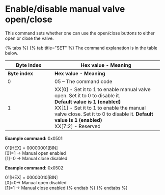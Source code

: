 # Enable/disable manual valve open/close

This command sets whether one can use the open/close buttons to either open or close the valve.

{% tabs %}
{% tab title="SET" %}
The command explanation is in the table below.

<table data-header-hidden><thead><tr><th width="137">Byte index</th><th>Hex value - Meaning</th></tr></thead><tbody><tr><td><strong>Byte index</strong></td><td><strong>Hex value - Meaning</strong></td></tr><tr><td>0</td><td>05 – The command code</td></tr><tr><td>1</td><td>XX[0] - Set it to 1 to enable manual valve open. Set it to 0 to disable it.<br><strong>Default value is 1 (enabled)</strong><br>XX[1] - Set it to 1 to enable the manual valve close. Set it to 0 to disable it. <strong>Default value is 1 (enabled)</strong><br>XX[7:2] - Reserved</td></tr></tbody></table>

**Example command:** 0x0501

01\[HEX] = 00000001\[BIN]\
\[0]=1 -> Manual open enabled\
\[1]=0 -> Manual close disabled

**Example command:** 0x0502

01\[HEX] = 00000010\[BIN]\
\[0]=0-> Manual open disabled\
\[1]=1 -> Manual close enabled
{% endtab %}
{% endtabs %}
